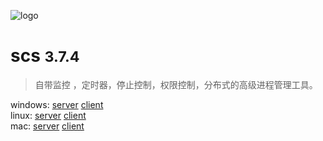 <!-- _coverpage.md -->

![logo](_media/icon.svg)

# scs <small> 3.7.4</small>

> 自带监控 ，定时器，停止控制，权限控制，分布式的高级进程管理工具。


windows: [server](https://download.hyahm.com/scsd-3.7.4.exe)
[client](https://download.hyahm.com/scsctl-3.7.4.exe)  
linux:   [server](https://download.hyahm.com/scsd_linux-3.7.4)
[client](https://download.hyahm.com/scsctl_linux-3.7.4)  
mac:     [server](https://download.hyahm.com/scsd_darwin-3.7.4)
[client](https://download.hyahm.com/scsctl_darwin-3.7.4)    